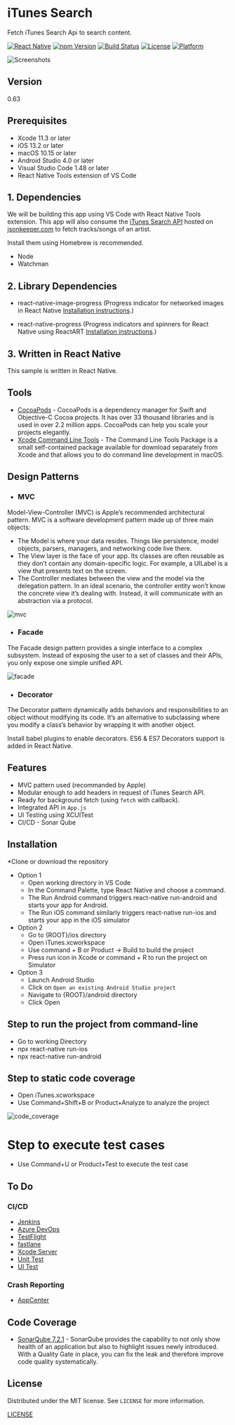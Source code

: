 # iTunes Search

Fetch iTunes Search Api to search content.

[![React Native][react-image]][react-url]
[![npm Version][npm-image]][npm-url]
[![Build Status][travis-image]][travis-url]
[![License][license-image]][license-url]
[![Platform][platform-image]][react-url]

![Screenshots](screenshots.png)

## Version

0.63

## Prerequisites

- Xcode 11.3 or later
- iOS 13.2 or later
- macOS 10.15 or later
- Android Studio 4.0 or later
- Visual Studio Code 1.48 or later
- React Native Tools extension of VS Code


## 1. Dependencies

We will be building this app using VS Code with React Native Tools extension. This app will also consume the [iTunes Search API](https://itunes.apple.com/search?entity=song&term=jack+johnson) hosted on [jsonkeeper.com](https://jsonkeeper.com/b/YKTT) to fetch tracks/songs of an artist. 

Install them using Homebrew is recommended.

- Node
- Watchman

## 2. Library Dependencies

- react-native-image-progress (Progress indicator for networked images in React Native [Installation instructions](https://www.npmjs.com/package/react-native-image-progress).)

- react-native-progress (Progress indicators and spinners for React Native using ReactART [Installation instructions](https://www.npmjs.com/package/react-native-progress).)

## 3. Written in React Native

This sample is written in React Native.

## Tools

- [CocoaPods](https://cocoapods.org/) - CocoaPods is a dependency manager for Swift and Objective-C Cocoa projects. It has over 33 thousand libraries and is used in over 2.2 million apps. CocoaPods can help you scale your projects elegantly.
- [Xcode Command Line Tools](https://developer.apple.com/library/archive/technotes/tn2339/_index.html) - The Command Line Tools Package is a small self-contained package available for download separately from Xcode and that allows you to do command line development in macOS.

## Design Patterns

- ### MVC

 Model-View-Controller (MVC) is Apple’s recommended architectural pattern. MVC is a software development pattern made up of three main objects:

- The Model is where your data resides. Things like persistence, model objects, parsers, managers, and networking code live there.
- The View layer is the face of your app. Its classes are often reusable as they don’t contain any domain-specific logic. For example, a UILabel is a view that presents text on the screen.
- The Controller mediates between the view and the model via the delegation pattern. In an ideal scenario, the controller entity won’t know the concrete view it’s dealing with. Instead, it will communicate with an abstraction via a protocol. 

![mvc](https://koenig-media.raywenderlich.com/uploads/2019/01/01-MVC-Diagram.png)

- ### Facade

The Facade design pattern provides a single interface to a complex subsystem. Instead of exposing the user to a set of classes and their APIs, you only expose one simple unified API.

![facade](https://koenig-media.raywenderlich.com/uploads/2013/07/facade2.png)

- ### Decorator

The Decorator pattern dynamically adds behaviors and responsibilities to an object without modifying its code. It’s an alternative to subclassing where you modify a class’s behavior by wrapping it with another object.

Install babel plugins to enable decorators. ES6 & ES7 Decorators support is added in React Native.

## Features

- MVC pattern used (recommanded by Apple)
- Modular enough to add headers in request of iTunes Search API.
- Ready for background fetch (using `fetch` with callback).
- Integrated API in `App.js`
- UI Testing using XCUITest
- CI/CD - Sonar Qube

## Installation

\*Clone or download the repository

- Option 1
    - Open working directory in VS Code
    - In the Command Palette, type React Native and choose a command.
    - The Run Android command triggers react-native run-android and starts your app for Android.
    - The Run iOS command similarly triggers react-native run-ios and starts your app in the iOS simulator 
- Option 2
    - Go to {ROOT}/ios directory
    - Open iTunes.xcworkspace
    - Use command + B or Product -> Build to build the project
    - Press run icon in Xcode or command + R to run the project on Simulator
- Option 3
    - Launch Android Studio
    - Click on `Open an existing Android Studio project`
    - Navigate to {ROOT}/android directory
    - Click Open

## Step to run the project from command-line

- Go to working Directory
- npx react-native run-ios
- npx react-native run-android

## Step to static code coverage

- Open iTunes.xcworkspace
- Use Command+Shift+B or Product+Analyze to analyze the project

![code_coverage](code-coverage.png)

# Step to execute test cases

- Use Command+U or Product+Test to execute the test case


## To Do

### CI/CD

- [Jenkins](http://jenkins.io)
- [Azure DevOps](https://azure.microsoft.com/en-in/services/devops/#DevOps)
- [TestFlight](https://developer.apple.com/testflight/)
- [fastlane](https://fastlane.tools)
- [Xcode Server](https://developer.apple.com/library/archive/documentation/IDEs/Conceptual/xcode_guide-continuous_integration/index.html)
- [Unit Test](https://developer.apple.com/library/archive/documentation/IDEs/Conceptual/xcode_guide-continuous_integration/index.html)
- [UI Test](https://developer.apple.com/library/archive/documentation/IDEs/Conceptual/xcode_guide-continuous_integration/index.html)

### Crash Reporting

- [AppCenter](https://appcenter.ms/)

## Code Coverage

- [SonarQube 7.2.1](https://github.com/Jintin/Swimat) - SonarQube provides the capability to not only show health of an application but also to highlight issues newly introduced. With a Quality Gate in place, you can fix the leak and therefore improve code quality systematically.


## License

Distributed under the MIT license. See `LICENSE` for more information.

[LICENSE](LICENSE)

[npm-image]: https://img.shields.io/npm/v/react-native-image-progress.svg
[react-image]: https://img.shields.io/badge/react%20native-0.63-blue
[react-url]: https://reactnative.dev/versions
[npm-url]: https://www.npmjs.com/
[license-image]: https://img.shields.io/badge/License-MIT-blue.svg
[license-url]: LICENSE
[travis-image]: https://img.shields.io/travis/dbader/node-datadog-metrics/master.svg?style=flat-square
[travis-url]: https://travis-ci.org/dbader/node-datadog-metrics
[platform-image]: https://img.shields.io/badge/platform%20-iOS%20Android-blue


